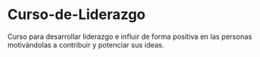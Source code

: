 # Curso-de-Liderazgo
Curso para desarrollar liderazgo e influir de forma positiva en las personas motivándolas a contribuir y potenciar sus ideas.
